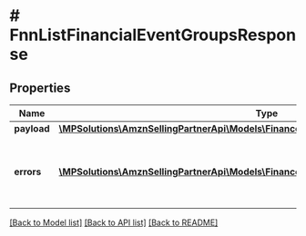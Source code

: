 # # FnnListFinancialEventGroupsResponse

## Properties

Name | Type | Description | Notes
------------ | ------------- | ------------- | -------------
**payload** | [**\MPSolutions\AmznSellingPartnerApi\Models\Finances\FnnListFinancialEventGroupsPayload**](FnnListFinancialEventGroupsPayload.md) |  | [optional]
**errors** | [**\MPSolutions\AmznSellingPartnerApi\Models\Finances\FnnError[]**](FnnError.md) | A list of error responses returned when a request is unsuccessful. | [optional]

[[Back to Model list]](../../README.md#models) [[Back to API list]](../../README.md#endpoints) [[Back to README]](../../README.md)

